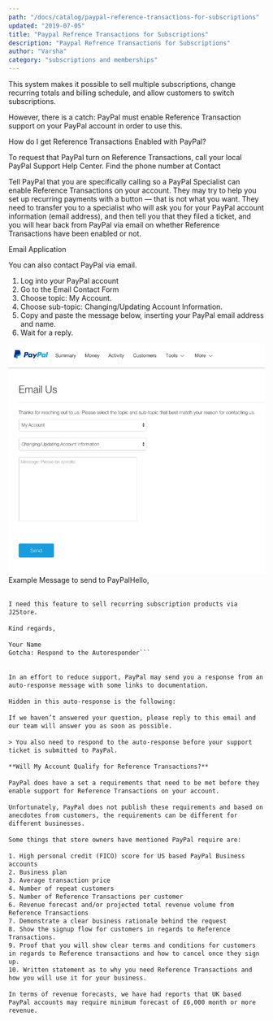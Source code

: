 ```yaml
---
path: "/docs/catalog/paypal-reference-transactions-for-subscriptions"
updated: "2019-07-05"
title: "Paypal Refrence Transactions for Subscriptions"
description: "Paypal Refrence Transactions for Subscriptions"
author: "Varsha"
category: "subscriptions and memberships"
---
```

This system makes it possible to sell multiple subscriptions, change recurring totals and billing schedule, and allow customers to switch subscriptions.

However, there is a catch: PayPal must enable Reference Transaction support on your PayPal account in order to use this.

How do I get Reference Transactions Enabled with PayPal?

To request that PayPal turn on Reference Transactions, call your local PayPal Support Help Center. Find the <link-text url="https://www.paypal.com/selfhelp/contact/call" target="_blank" rel="noopener">phone number at Contact</link-text>

Tell PayPal that you are specifically calling so a PayPal Specialist can enable Reference Transactions on your account. They may try to help you set up recurring payments with a button — that is not what you want. They need to transfer you to a specialist who will ask you for your PayPal account information (email address), and then tell you that they filed a ticket, and you will hear back from PayPal via email on whether Reference Transactions have been enabled or not.

Email Application

You can also contact PayPal via email.

1. <link-text url ="https://www.paypal.com/signin/" target = "_blank" rel = "noopener"> Log into your PayPal account</link-text>
2. Go to the <link-text url = "https://www.paypal.com/selfhelp/contact/email/t_s" target = "_blank" rel = "noopener"> Email Contact Form</link-text>
3. Choose topic: My Account.
4. Choose sub-topic: Changing/Updating Account Information.
5. Copy and paste the message below, inserting your PayPal email address and name.
6. Wait for a reply.


![paypa support](https://raw.githubusercontent.com/j2store/doc-images/master/subscriptions-and-memberships/paypal-reference-transactions-for-subscriptions/paypal-support-screenshot.png)
Example Message to send to PayPalHello,

```Could you please enable Reference Transactions on my PayPal account (email: paypal@example.com)?

I need this feature to sell recurring subscription products via J2Store.

Kind regards,

Your Name
Gotcha: Respond to the Autoresponder```


In an effort to reduce support, PayPal may send you a response from an auto-response message with some links to documentation.

Hidden in this auto-response is the following:

If we haven’t answered your question, please reply to this email and our team will answer you as soon as possible.

> You also need to respond to the auto-response before your support ticket is submitted to PayPal.

**Will My Account Qualify for Reference Transactions?**

PayPal does have a set a requirements that need to be met before they enable support for Reference Transactions on your account.

Unfortunately, PayPal does not publish these requirements and based on anecdotes from customers, the requirements can be different for different businesses.

Some things that store owners have mentioned PayPal require are:

1. High personal credit (FICO) score for US based PayPal Business accounts
2. Business plan
3. Average transaction price
4. Number of repeat customers
5. Number of Reference Transactions per customer
6. Revenue forecast and/or projected total revenue volume from Reference Transactions
7. Demonstrate a clear business rationale behind the request
8. Show the signup flow for customers in regards to Reference Transactions.
9. Proof that you will show clear terms and conditions for customers  in regards to Reference transactions and how to cancel once they sign up.
10. Written statement as to why you need Reference Transactions and how you will use it for your business.

In terms of revenue forecasts, we have had reports that UK based PayPal accounts may require minimum forecast of £6,000 month or more revenue.

